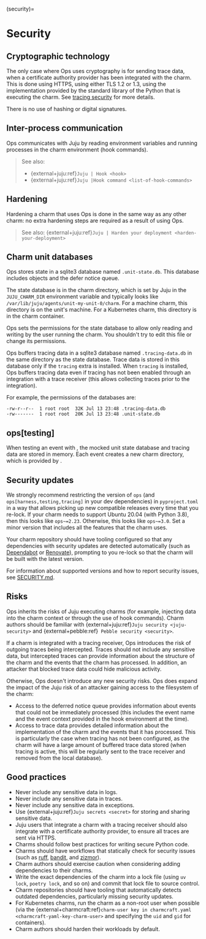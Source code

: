 (security)=

# Security

## Cryptographic technology

The only case where Ops uses cryptography is for sending trace data, when a certificate authority provider has been integrated with the charm. This is done using HTTPS, using either TLS 1.2 or 1.3, using the implementation provided by the standard library of the Python that is executing the charm. See [tracing security](#ops_tracing_security) for more details.

There is no use of hashing or digital signatures.

## Inter-process communication

Ops communicates with Juju by reading environment variables and running processes in the charm environment (hook commands).

> See also:
> - {external+juju:ref}`Juju | Hook <hook>`
> - {external+juju:ref}`Juju |Hook command <list-of-hook-commands>`

## Hardening

Hardening a charm that uses Ops is done in the same way as any other charm: no extra hardening steps are required as a result of using Ops.

> See also: {external+juju:ref}`Juju | Harden your deployment <harden-your-deployment>`

## Charm unit databases

Ops stores state in a sqlite3 database named `.unit-state.db`. This database includes [](ops.StoredState) objects and the defer notice queue.

The state database is in the charm directory, which is set by Juju in the `JUJU_CHARM_DIR` environment variable and typically looks like `/var/lib/juju/agents/unit-my-unit-0/charm`. For a machine charm, this directory is on the unit's machine. For a Kubernetes charm, this directory is in the charm container.

Ops sets the permissions for the state database to allow only reading and writing by the user running the charm. You shouldn't try to edit this file or change its permissions.

Ops buffers tracing data in a sqlite3 database named `.tracing-data.db` in the same directory as the state database. Trace data is stored in this database only if the `tracing` extra is installed. When `tracing` is installed, Ops buffers tracing data even if tracing has not been enabled through an integration with a trace receiver (this allows collecting traces prior to the integration).

For example, the permissions of the databases are:

```text
-rw-r--r--  1 root root  32K Jul 13 23:48 .tracing-data.db
-rw-------  1 root root  20K Jul 13 23:48 .unit-state.db
```

## ops[testing]

When testing an event with [](ops.testing.Context), the mocked unit state database and tracing data are stored in memory. Each event creates a new charm directory, which is provided by [](tempfile.TemporaryDirectory).

## Security updates

We strongly recommend restricting the version of `ops` (and `ops[harness,testing,tracing]` in your dev dependencies) in `pyproject.toml` in a way that allows picking up new compatible releases every time that you re-lock. If your charm needs to support Ubuntu 20.04 (with Python 3.8), then this looks like `ops~=2.23`. Otherwise, this looks like `ops~=3.0`. Set a minor version that includes all the features that the charm uses.

Your charm repository should have tooling configured so that any dependencies with security updates are detected automatically (such as [Dependabot](https://docs.github.com/en/code-security/dependabot/dependabot-security-updates/about-dependabot-security-updates) or [Renovate](https://www.mend.io/renovate/)), prompting to you re-lock so that the charm will be built with the latest version.

For information about supported versions and how to report security issues, see [SECURITY.md](https://github.com/canonical/operator/blob/main/SECURITY.md).

## Risks

Ops inherits the risks of Juju executing charms (for example, injecting data into the charm context or through the use of hook commands). Charm authors should be familiar with {external+juju:ref}`Juju security <juju-security>` and {external+pebble:ref}` Pebble security <security>`.

If a charm is integrated with a tracing receiver, Ops introduces the risk of outgoing traces being intercepted. Traces should not include any sensitive data, but intercepted traces can provide information about the structure of the charm and the events that the charm has processed. In addition, an attacker that blocked trace data could hide malicious activity.

Otherwise, Ops doesn't introduce any new security risks. Ops does expand the impact of the Juju risk of an attacker gaining access to the filesystem of the charm:

* Access to the deferred notice queue provides information about events that could not be immediately processed (this includes the event name and the event context provided in the hook environment at the time).
* Access to trace data provides detailed information about the implementation of the charm and the events that it has processed. This is particularly the case when tracing has not been configured, as the charm will have a large amount of buffered trace data stored (when tracing is active, this will be regularly sent to the trace receiver and removed from the local database).

## Good practices

* Never include any sensitive data in logs.
* Never include any sensitive data in traces.
* Never include any sensitive data in exceptions.
* Use {external+juju:ref}`Juju secrets <secret>` for storing and sharing sensitive data.
* Juju users that integrate a charm with a tracing receiver should also integrate with a certificate authority provider, to ensure all traces are sent via HTTPS.
* Charms should follow best practices for writing secure Python code.
* Charms should have workflows that statically check for security issues (such as [ruff](https://docs.astral.sh/ruff/linter/), [bandit](https://bandit.readthedocs.io/en/latest/index.html), and [zizmor](https://docs.zizmor.sh/)).
* Charm authors should exercise caution when considering adding dependencies to their charms.
* Write the exact dependencies of the charm into a lock file (using `uv lock`, `poetry lock`, and so on) and commit that lock file to source control.
* Charm repositories should have tooling that automatically detects outdated dependencies, particularly missing security updates.
* For Kubernetes charms, run the charm as a non-root user when possible (via the {external+charmcraft:ref}`charm-user key in charmcraft.yaml <charmcraft-yaml-key-charm-user>` and specifying the `uid` and `gid` for containers).
* Charm authors should harden their workloads by default.
